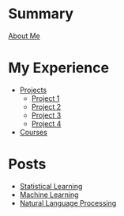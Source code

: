 # Summary

[About Me](about.md)

# My Experience
- [Projects](project.md)
    - [Project 1](project1.md)
    - [Project 2](project2.md)
    - [Project 3](project3.md)
    - [Project 4](project4.md)
- [Courses](courses.md)

# Posts
- [Statistical Learning]()
- [Machine Learning]()
- [Natural Language Processing]()


